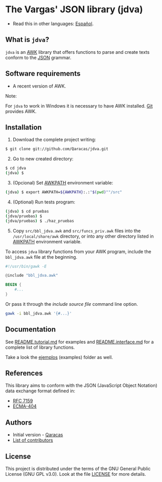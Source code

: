 # The Vargas' JSON library (jdva)

* Read this in other languages: [Español](LEEME.md).

## What is `jdva`?

`jdva` is an [AWK](https://www.gnu.org/software/gawk/manual/gawk.html) library that offers functions to parse and create texts conform to the [JSON](https://json.org/index.html) grammar.

## Software requirements

* A recent version of AWK.

Note:

For `jdva` to work in Windows it is necessary to have AWK installed. [Git](https://git-scm.com/download/win) provides AWK.

## Installation

1. Download the complete project writing:

```bash
$ git clone git://github.com/Qaracas/jdva.git
```

2. Go to new created directory:

```bash
$ cd jdva
(jdva) $
```

3. (Opcional) Set [AWKPATH](https://www.gnu.org/software/gawk/manual/gawk.html#AWKPATH-Variable) environment variable:

```bash
(jdva) $ export AWKPATH=${AWKPATH}:.:"$(pwd)""/src"
```

4. (Optional) Run tests program:

```bash
(jdva) $ cd pruebas
(jdva/pruebas) $
(jdva/pruebas) $ ./haz_pruebas
```

5. Copy `src/bbl_jdva.awk` and `src/funcs_priv.awk` files into the `/usr/local/share/awk` directory, or into any other directory listed in [AWKPATH](https://www.gnu.org/software/gawk/manual/gawk.html#AWKPATH-Variable) environment variable.

To access `jdva` library functions from your AWK program, include the `bbl_jdva.awk` file at the beginning.

```awk
#!/usr/bin/gawk -E

@include "bbl_jdva.awk"

BEGIN {
    #...
}
```

Or pass it through the _include source file_ command line option.

```bash
gawk -i bbl_jdva.awk '{#...}'
```

## Documentation

See [README.tutorial.md](README.tutorial.md) for examples and [README.interface.md](README.interface.md) for a complete list of library functions.

Take a look the [ejemplos](https://github.com/Qaracas/jdva/tree/master/ejemplos) (examples) folder as well.

## References

This library aims to conform with the JSON (JavaScript Object Notation) data exchange format defined in:

* [RFC 7159](https://tools.ietf.org/html/rfc7159)
* [ECMA-404](http://www.ecma-international.org/publications/standards/Ecma-404.htm)

## Authors

* Initial version - [Qaracas](https://github.com/Qaracas)
* [List of contributors](https://github.com/Qaracas/jdva/contributors)

## License

This project is distributed under the terms of the GNU General Public License (GNU GPL v3.0). Look at the file [LICENSE](LICENSE) for more details.
